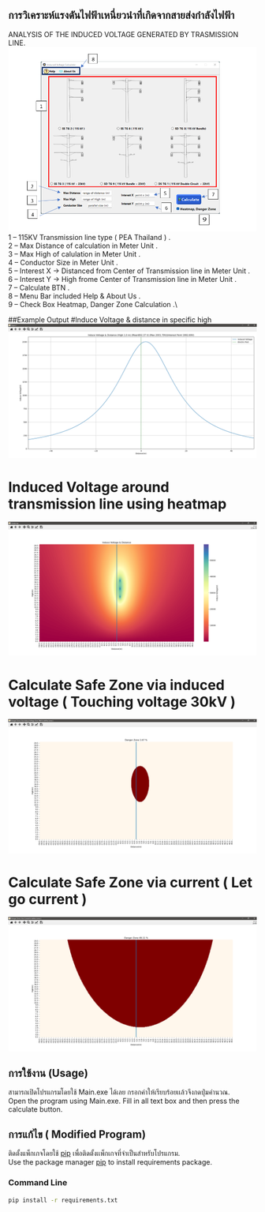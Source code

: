 ## การวิเคราะห์แรงดันไฟฟ้าเหนี่ยวนำที่เกิดจากสายส่งกำลังไฟฟ้า

ANALYSIS OF THE INDUCED VOLTAGE GENERATED
BY TRASMISSION LINE.
![alt text](https://github.com/TEAMMYKUNG/INDUCED-VOLTAGE-GUI/raw/main/ui/images/2565-04-21%2011_39_36-Document1%20-%20Word.png?raw=true)
1 – 115KV Transmission line type ( PEA Thailand ) .\
2 – Max Distance of calculation in Meter Unit .\
3 – Max High of calulation in Meter Unit .\
4 – Conductor Size in Meter Unit .\
5 – Interest X -> Distanced from Center of Transmission line in Meter Unit .\
6 – Interest Y -> High frome Center of Transmission line in Meter Unit .\
7 – Calculate BTN .\
8 – Menu Bar included Help & About Us  .\
9 – Check Box Heatmap, Danger Zone Calculation .\

##Example Output
#Induce Voltage & distance in specific high
![alt text](https://github.com/TEAMMYKUNG/INDUCED-VOLTAGE-GUI/blob/main/example%20output/Case1_SS-TG-2/Figure%201.png?raw=true)
# Induced Voltage around transmission line using heatmap
![alt text](https://github.com/TEAMMYKUNG/INDUCED-VOLTAGE-GUI/blob/main/example%20output/Case1_SS-TG-2/Healpmap.png?raw=true)
# Calculate Safe Zone via induced voltage ( Touching voltage 30kV )
![alt text](https://github.com/TEAMMYKUNG/INDUCED-VOLTAGE-GUI/blob/main/example%20output/Case1_SS-TG-2/Danger%20Zone%20(%20Use%20Induce%20Voltage%20Over%2030kV%20to%20define%20zones%20).png?raw=true)
# Calculate Safe Zone via current ( Let go current )
![alt text](https://github.com/TEAMMYKUNG/INDUCED-VOLTAGE-GUI/blob/main/example%20output/Case1_SS-TG-2/Danger%20Zone%20(%20Use%20Current%20to%20define%20zones%20).png?raw=true)


## การใช้งาน (Usage)
สามารถเปิดโปรแกรมโดยใช้ Main.exe ได้เลย กรอกค่าให้เรียบร้อยเเล้วจึงกดปุ่มคำนวณ.\
Open the program using Main.exe. Fill in all text box ​​and then press the calculate button.

## การแก้ไข ( Modified Program)
ติดตั้งแพ็กเกจโดยใช้ [pip](https://pip.pypa.io/en/stable/) เพื่อติดตั้งเเพ็กเกจที่จำเป็นสำหรับโปรแกรม.\
Use the package manager [pip](https://pip.pypa.io/en/stable/) to install requirements package.
### Command Line

```bash
pip install -r requirements.txt
```
